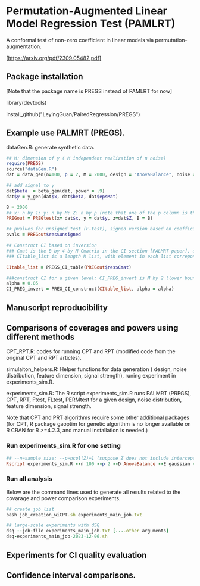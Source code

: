 # Permutation-Augmented Linear Model Regression Test (PAMLRT)
A conformal test of non-zero coefficient in linear models via permutation-augmentation.

[https://arxiv.org/pdf/2309.05482.pdf]



## Package installation

[Note that the package name is PREGS instead of PAMLRT for now]

library(devtools)

install_github("LeyingGuan/PairedRegression/PREGS")

## Example use PALMRT (PREGS).
dataGen.R: generate synthetic data.

```ruby
## M: dimension of y ( M independent realization of n noise)
require(PREGS)
source("dataGen.R")
dat = data_gen(n=100, p = 2, M = 2000, design = "AnovaBalance", noise = "gaussian",seed = 1)

## add signal to y
dat$beta  = beta_gen(dat, power = .9)
dat$y = y_gen(dat$x, dat$beta, dat$epsMat)

B = 2000
## x: n by 1; y: n by M; Z: n by p (note that one of the p column is the vector of 1's, so there are actually (p -1) covariates to be adjusted for).
PREGout = PREGtest(x= dat$x, y = dat$y, z=dat$Z, B = B)

## pvalues for unsigned test (F-test), signed version based on coefficients is also available, but the CI construction is not yet implemented
pvals = PREGout$res$unsigned

## Construct CI based on inversion
### Cmat is the B by 4 by M Cmatrix in the CI section [PALMRT paper], used for constructing CI for each reliazation of y[,l], l=1,...,M
### CItable_list is a length M list, with element in each list correponds to  CI-level lookup table for one (x, Z, y[,l]). The table contains many intermediate quantities as described in the paper.

CItable_list = PREGS_CI_table(PREGout$res$Cmat)

###construct CI for a given level; CI_PREG_invert is M by 2 (lower boundary, higher boundary)
alpha = 0.05
CI_PREG_invert = PREG_CI_construct(CItable_list, alpha = alpha) 

```

## Manuscript reproducibility

## Comparisons of coverages and powers using different methods

CPT_RPT.R: codes for running CPT and RPT (modified code from the original CPT and RPT articles).

simulaiton_helpers.R: Helper functions for data generation ( design, noise distribution, feature dimension, signal strength), runing experiment in experiments_sim.R.

experiments_sim.R: The R script experiments_sim.R runs PALMRT (PREGS), CPT, RPT, Ftest, FLtest, PERMtest for a given design, noise distribution, feature dimension, signal strength. 

Note that CPT and PRT algorithms require some other additional packages (for CPT, R package gaoptim for genetic algorithm is no longer available on R CRAN for R >=4.2.3, and manual installation is needed.) 

### Run experiments_sim.R for one setting
```ruby
## --n=sample size; --p=ncol(Z)+1 (suppose Z does not include intercept); --D=design; --E=noise distribution; --S=signal strength (measured by power), 0=null, 1=100% power; --CPT=if run CPT
Rscript experiments_sim.R --n 100 --p 2 --D AnovaBalance --E gaussian --S 0.0 --CPT TRUE
```
### Run all analysis
Below are the command lines used to generate all results related to the covarage and power comparison experiments.
```ruby
## create job list
bash job_creation_wiCPT.sh experiments_main_job.txt

## large-scale experiments with dSQ
dsq --job-file experiments_main_job.txt [....other arguments]
dsq-experiments_main_job-2023-12-06.sh
```
## Experiments for CI quality evaluation




## Confidence interval comparisons.

